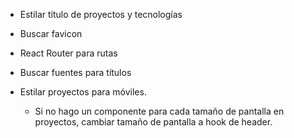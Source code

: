 - Estilar título de proyectos y tecnologías
- Buscar favicon
- React Router para rutas
- Buscar fuentes para títulos

- Estilar proyectos para móviles.
  - Si no hago un componente para cada tamaño de pantalla en proyectos, cambiar tamaño de pantalla a hook de header.
